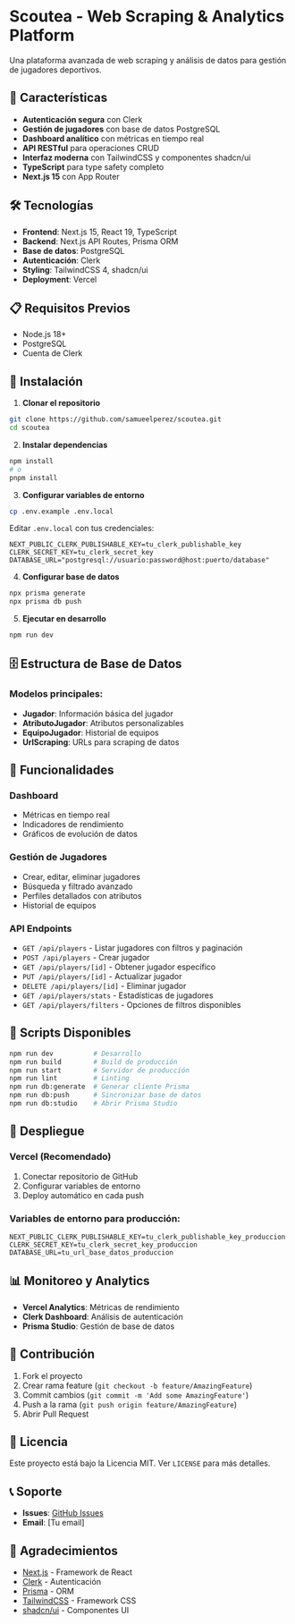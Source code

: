 # Scoutea - Web Scraping & Analytics Platform

Una plataforma avanzada de web scraping y análisis de datos para gestión de jugadores deportivos.

## 🚀 Características

- **Autenticación segura** con Clerk
- **Gestión de jugadores** con base de datos PostgreSQL
- **Dashboard analítico** con métricas en tiempo real
- **API RESTful** para operaciones CRUD
- **Interfaz moderna** con TailwindCSS y componentes shadcn/ui
- **TypeScript** para type safety completo
- **Next.js 15** con App Router

## 🛠️ Tecnologías

- **Frontend**: Next.js 15, React 19, TypeScript
- **Backend**: Next.js API Routes, Prisma ORM
- **Base de datos**: PostgreSQL
- **Autenticación**: Clerk
- **Styling**: TailwindCSS 4, shadcn/ui
- **Deployment**: Vercel

## 📋 Requisitos Previos

- Node.js 18+ 
- PostgreSQL
- Cuenta de Clerk

## 🚀 Instalación

1. **Clonar el repositorio**
```bash
git clone https://github.com/samueelperez/scoutea.git
cd scoutea
```

2. **Instalar dependencias**
```bash
npm install
# o
pnpm install
```

3. **Configurar variables de entorno**
```bash
cp .env.example .env.local
```

Editar `.env.local` con tus credenciales:
```env
NEXT_PUBLIC_CLERK_PUBLISHABLE_KEY=tu_clerk_publishable_key
CLERK_SECRET_KEY=tu_clerk_secret_key
DATABASE_URL="postgresql://usuario:password@host:puerto/database"
```

4. **Configurar base de datos**
```bash
npx prisma generate
npx prisma db push
```

5. **Ejecutar en desarrollo**
```bash
npm run dev
```

## 🗄️ Estructura de Base de Datos

### Modelos principales:
- **Jugador**: Información básica del jugador
- **AtributoJugador**: Atributos personalizables
- **EquipoJugador**: Historial de equipos
- **UrlScraping**: URLs para scraping de datos

## 📱 Funcionalidades

### Dashboard
- Métricas en tiempo real
- Indicadores de rendimiento
- Gráficos de evolución de datos

### Gestión de Jugadores
- Crear, editar, eliminar jugadores
- Búsqueda y filtrado avanzado
- Perfiles detallados con atributos
- Historial de equipos

### API Endpoints
- `GET /api/players` - Listar jugadores con filtros y paginación
- `POST /api/players` - Crear jugador
- `GET /api/players/[id]` - Obtener jugador específico
- `PUT /api/players/[id]` - Actualizar jugador
- `DELETE /api/players/[id]` - Eliminar jugador
- `GET /api/players/stats` - Estadísticas de jugadores
- `GET /api/players/filters` - Opciones de filtros disponibles

## 🔧 Scripts Disponibles

```bash
npm run dev          # Desarrollo
npm run build        # Build de producción
npm run start        # Servidor de producción
npm run lint         # Linting
npm run db:generate  # Generar cliente Prisma
npm run db:push      # Sincronizar base de datos
npm run db:studio    # Abrir Prisma Studio
```

## 🚀 Despliegue

### Vercel (Recomendado)
1. Conectar repositorio de GitHub
2. Configurar variables de entorno
3. Deploy automático en cada push

### Variables de entorno para producción:
```env
NEXT_PUBLIC_CLERK_PUBLISHABLE_KEY=tu_clerk_publishable_key_produccion
CLERK_SECRET_KEY=tu_clerk_secret_key_produccion
DATABASE_URL=tu_url_base_datos_produccion
```

## 📊 Monitoreo y Analytics

- **Vercel Analytics**: Métricas de rendimiento
- **Clerk Dashboard**: Análisis de autenticación
- **Prisma Studio**: Gestión de base de datos

## 🤝 Contribución

1. Fork el proyecto
2. Crear rama feature (`git checkout -b feature/AmazingFeature`)
3. Commit cambios (`git commit -m 'Add some AmazingFeature'`)
4. Push a la rama (`git push origin feature/AmazingFeature`)
5. Abrir Pull Request

## 📄 Licencia

Este proyecto está bajo la Licencia MIT. Ver `LICENSE` para más detalles.

## 📞 Soporte

- **Issues**: [GitHub Issues](https://github.com/samueelperez/scoutea/issues)
- **Email**: [Tu email]

## 🙏 Agradecimientos

- [Next.js](https://nextjs.org/) - Framework de React
- [Clerk](https://clerk.com/) - Autenticación
- [Prisma](https://www.prisma.io/) - ORM
- [TailwindCSS](https://tailwindcss.com/) - Framework CSS
- [shadcn/ui](https://ui.shadcn.com/) - Componentes UI

